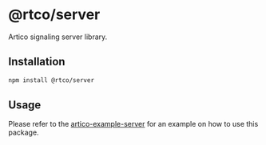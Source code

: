 # @rtco/server

Artico signaling server library.

## Installation

```bash
npm install @rtco/server
```

## Usage

Please refer to the [artico-example-server](/examples/server) for an example on how to use this package.
